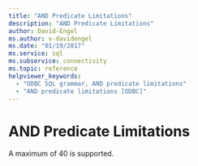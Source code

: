 ```yaml
---
title: "AND Predicate Limitations"
description: "AND Predicate Limitations"
author: David-Engel
ms.author: v-davidengel
ms.date: "01/19/2017"
ms.service: sql
ms.subservice: connectivity
ms.topic: reference
helpviewer_keywords:
  - "ODBC SQL grammar, AND predicate limitations"
  - "AND predicate limitations [ODBC]"
---
```

# AND Predicate Limitations
A maximum of 40 is supported.
